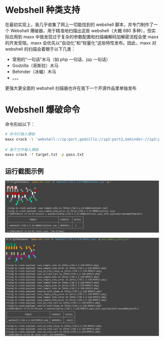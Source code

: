 # Webshell 种类支持

在最初实现上，我几乎收集了网上一切能找到的 webshell 脚本，并专门制作了一个 Webshell 爆破器，用于精准地扫描出这些 webshell（大概 680 多种），但实际应用到 maxx 中我发现过于复杂的参数配置和扫描编解码加解密流程会使 maxx 的开发受阻。maxx 会优先以“自动化”和“轻量化”这些特性发布。因此，maxx 对 webshell 的扫描会着眼于以下几类：

-   常用的“一句话”木马（如 php 一句话、jsp 一句话）
-   Godzilla（哥斯拉）木马
-   Behinder（冰蝎）木马
-   。。。

更强大更全面的 webshell 扫描器也许在我下一个开源作品里单独发布

# Webshell 爆破命令

命令形如以下：

```bash
# 命令行输入爆破
maxx crack -t 'webshell://ip:port,godzilla://ip2:port2,behinder://ip3:port3' -p 'pass1,pass2,pass3'

# 基于文件输入爆破
maxx crack -T target.txt -p pass.txt
```

## 运行截图示例

![](../static/images/webshell1.png)

![](../static/images/webshell2.png)
